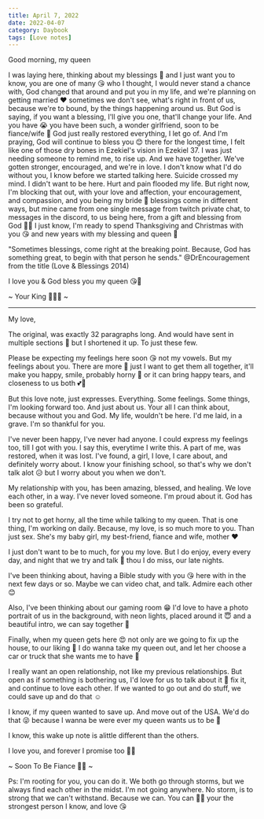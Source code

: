 ```yaml
---
title: April 7, 2022
date: 2022-04-07
category: Daybook
tags: [Love notes]
---
```

Good morning, my queen

I was laying here, thinking about my blessings 🥺 and I just want you to know, you are one of many 😘 who I thought, I would never stand a chance with, God changed that around and put you in my life, and we're planning on getting married ❤️ sometimes we don't see, what's right in front of us, because we're to bound, by the things happening around us. But God is saying, if you want a blessing, I'll give you one, that'll change your life. And you have 😭<!--more--> you have been such, a wonder girlfriend, soon to be fiance/wife 🥺 God just really restored everything, I let go of. And I'm praying, God will continue to bless you 😊 there for the longest time, I felt like one of those dry bones in Ezekiel's vision in Ezekiel 37. I was just needing someone to remind me, to rise up. And we have together. We've gotten stronger, encouraged, and we're in love. I don't know what I'd do without you, I know before we started talking here. Suicide crossed my mind. I didn't want to be here. Hurt and pain flooded my life. But right now, I'm blocking that out, with your love and affection, your encouragement, and compassion, and you being my bride 💍 blessings come in different ways, but mine came from one single message from twitch private chat, to messages in the discord, to us being here, from a gift and blessing from God 👑💍 I just know, I'm ready to spend Thanksgiving and Christmas with you 😘 and new years with my blessing and queen 👑

"Sometimes blessings, come right at the breaking point. Because, God has something great, to begin with that person he sends." @DrEncouragement from the title (Love & Blessings 2014)

I love you & God bless you my queen 😘💍

~ Your King 🥺👑💍 ~

---

My love,

The original, was exactly 32 paragraphs long. And would have sent in multiple sections 🤪 but I shortened it up. To just these few.

Please be expecting my feelings here soon 😘 not my vowels. But my feelings about you. There are more 🥺 just I want to get them all together, it'll make you happy, smile, probably horny 🙈 or it can bring happy tears, and closeness to us both 💕💍

But this love note, just expresses. Everything. Some feelings. Some things, I'm looking forward too. And just about us. Your all I can think about, because without you and God. My life, wouldn't be here. I'd me laid, in a grave. I'm so thankful for you.

I've never been happy, I've never had anyone. I could express my feelings too, till I got with you. I say this, everytime I write this. A part of me, was restored, when it was lost. I've found, a girl, I love, I care about, and definitely worry about. I know your finishing school, so that's why we don't talk alot 😥 but I worry about you when we don't.

My relationship with you, has been amazing, blessed, and healing. We love each other, in a way. I've never loved someone. I'm proud about it. God has been so grateful.

I try not to get horny, all the time while talking to my queen. That is one thing, I'm working on daily. Because, my love, is so much more to you. Than just sex. She's my baby girl, my best-friend, fiance and wife, mother ❤️

I just don't want to be to much, for you my love. But I do enjoy, every every day, and night that we try and talk 🥺 thou I do miss, our late nights.

I've been thinking about, having a Bible study with you 😘 here with in the next few days or so. Maybe we can video chat, and talk. Admire each other 😊

Also, I've been thinking about our gaming room 😁 I'd love to have a photo portrait of us in the background, with neon lights, placed around it 😇 and a beautiful intro, we can say together 🥺

Finally, when my queen gets here 😍 not only are we going to fix up the  house, to our liking 🥰 I do wanna take my queen out, and let her choose a car or truck that she wants me to have 💍

I really want an open relationship, not like my previous relationships. But open as if something is bothering us, I'd love for us to talk about it 🥺 fix it, and continue to love each other. If we wanted to go out and do stuff, we could save up and do that ☺️

I know, if my queen wanted to save up. And move out of the USA. We'd do that 😜 because I wanna be were ever my queen wants us to be 💍

I know, this wake up note is alittle different than the others.

I love you, and forever I promise too 💍👑

~ Soon To Be Fiance 💍😘 ~

Ps: I'm rooting for you, you can do it. We both go through storms, but we always find each other in the midst. I'm not going anywhere. No storm, is to strong that we can't withstand. Because we can. You can 🥺💍 your the strongest person I know, and love 😘